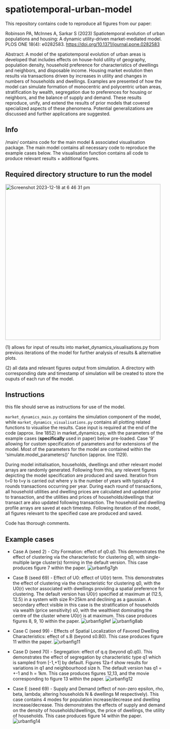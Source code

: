 # spatiotemporal-urban-model
This repository contains code to reproduce all figures from our paper:

Robinson PA, McInnes A, Sarkar S (2023) Spatiotemporal evolution of urban populations and housing: A dynamic utility-driven market-mediated model. PLOS ONE 18(4): e0282583. https://doi.org/10.1371/journal.pone.0282583


Abstract: A model of the spatiotemporal evolution of urban areas is developed that includes effects on house-hold utility of geography, population density, household preference for characteristics of dwellings and neighbors, and disposable income. Housing market evolution then results via transactions driven by increases in utility and changes in numbers of households and dwellings. Examples are presented of how the model can simulate formation of monocentric and polycentric urban areas, stratification by wealth, segregation due to preferences for housing or neighbors, and the balance of supply and demand. These results reproduce, unify, and extend the results of prior models that covered specialized aspects of these phenomena. Potential generalizations are discussed and further applications are suggested.



## Info 

/main/ contains code for the main model & associated visualisation package. The main model contains all necessary code to reproduce the example cases below. The visualisation function contains all code to produce relevant results + additional figures.


## Required directory structure to run the model

<img width="489" alt="Screenshot 2023-12-18 at 6 46 31 pm" src="https://github.com/a-mcinnes/spatiotemporal-urban-model/assets/55568285/5c485350-8244-48bc-824a-64795c99b9fb">

(1) allows for input of results into market_dynamics_visualisations.py from previous iterations of the model for further analysis of results & alternative plots.

(2) all data and relevant figures output from simulation. A directory with corresponding date and timestamp of simulation will be created to store the ouputs of each run of the model.



## Instructions

this file should serve as instructions for use of the model.

`market_dynamics_main.py` contains the simulation component of the model, while `market_dynamics_visualisations.py` contains all plotting related functions to visualise the results. Case input is required at the end of the code (approx. line 1852) in market_dynamics.py, with the parameters of the example cases (**specifically** used in paper) below pre-loaded. Case '9' allowing for custom specification of parameters and for extensions of the model. Most of the parameters for the model are contained within the 'simulate.model_parameters()' function (approx. line 1129). 

During model initialisation, households, dwellings and other relevant model arrays are randomly generated. Following from this, any relevent figures depicting the model specification are produced and saved. Iteration from t=0 to t=y is carried out where y is the number of years with typically 4 rounds transactions occurring per year. During each round of transactions, all household utilities and dwelling prices are calculated and updated prior to transaction, and the utilities and prices of households/dwellings that transact are also updated following transaction. The household and dwelling profile arrays are saved at each timestep. Following iteration of the model, all figures relevant to the specified case are produced and saved.

Code has thorough comments.


## Example cases

- Case A (seed 2) - City Formation: effect of q0.q0. This demonstrates the effect of clustering via the characteristic for clustering q0, with single-multiple large cluster(s) forming in the default version. This case produces figure 7 within the paper. 
![urbanfig7gh](https://github.com/a-mcinnes/spatiotemporal-urban-model/assets/55568285/a050ec51-eb8b-42e3-8f09-afa2f0f47e0a)

- Case B (seed 69) - Effect of U0: effect of U0(r) term. This demonstrates the effect of clustering via the characteristic for clustering q0, with the U0(r) vector associated with dwellings providing a spatial preference for clustering. The default version has U0(r) specified at maximum at (12.5, 12.5) in a system with size R=25km and declining as a gaussian. A secondary effect visible in this case is the stratification of households via wealth (price sensitivity) s0, with the wealthiest dominating the centre of the cluster where U0(r) is at maximum. This case produces figures 8, 9, 10 within the paper.
![urbanfig9ef](https://github.com/a-mcinnes/spatiotemporal-urban-model/assets/55568285/e966d710-1ac4-4b83-8316-bb8a114253f0)
![urbanfig8ab](https://github.com/a-mcinnes/spatiotemporal-urban-model/assets/55568285/00dd843d-e547-483b-9882-261afa95e63a)

- Case C (seed 99) - Effects of Spatial Localization of Favored Dwelling Characteristics: effect of s.B (beyond s0.B0). This case produces figure 11 within the paper.
![urbanfig11](https://github.com/a-mcinnes/spatiotemporal-urban-model/assets/55568285/c8e71063-678c-4322-9308-7ea5a1e9e48c)


- Case D (seed 70) - Segregation: effect of q.q (beyond q0.q0). This demonstrates the effect of segregation by characteristic type q1 which is sampled from [-1,+1] by default. Figures 12a-f show results for variations in q1 and neighbourhood size h. The default version has q1 = +-1 and h = 1km. This case produces figures 12,13, and the movie corresponding to figure 13 within the paper.
![urbanfig12](https://github.com/a-mcinnes/spatiotemporal-urban-model/assets/55568285/593ab982-504a-41f2-a8d0-0e2a697b2ae9)


- Case E (seed 69) - Supply and Demand (effect of non-zero epsilon, rho, beta, lambda; altering households N & dwellings M respectively). This case contains 4 modes for population increase/decrease and dwelling increase/decrease. This demonstrates the effects of supply and demand on the density of households/dwellings, the price of dwellings, the utility of households. This case produces figure 14 within the paper.
![urbanfig14](https://github.com/a-mcinnes/spatiotemporal-urban-model/assets/55568285/9e6e40a3-c234-40d2-9d0a-551462a52687)
